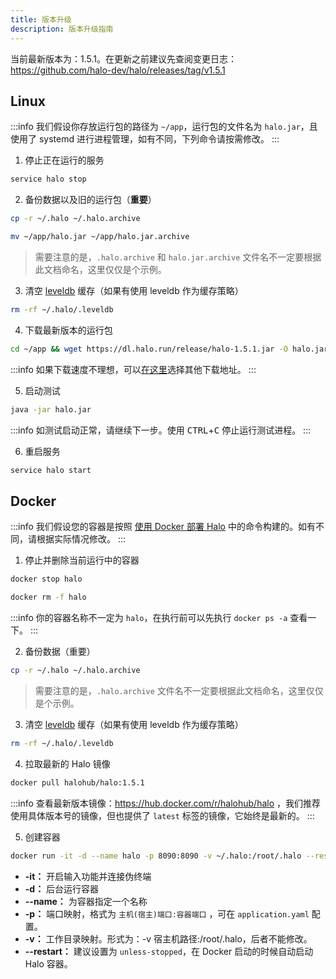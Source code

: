 ```yaml
---
title: 版本升级
description: 版本升级指南
---
```


当前最新版本为：1.5.1。在更新之前建议先查阅变更日志：<https://github.com/halo-dev/halo/releases/tag/v1.5.1>

## Linux

:::info
我们假设你存放运行包的路径为 `~/app`，运行包的文件名为 `halo.jar`，且使用了 systemd 进行进程管理，如有不同，下列命令请按需修改。
:::

1. 停止正在运行的服务

```bash
service halo stop
```

2. 备份数据以及旧的运行包（**重要**）

```bash
cp -r ~/.halo ~/.halo.archive
```

```bash
mv ~/app/halo.jar ~/app/halo.jar.archive
```

> 需要注意的是，`.halo.archive` 和 `halo.jar.archive` 文件名不一定要根据此文档命名，这里仅仅是个示例。

3. 清空 [leveldb](./config.md#缓存) 缓存（如果有使用 leveldb 作为缓存策略）

```bash
rm -rf ~/.halo/.leveldb
```

4. 下载最新版本的运行包

```bash
cd ~/app && wget https://dl.halo.run/release/halo-1.5.1.jar -O halo.jar
```

:::info
如果下载速度不理想，可以[在这里](/getting-started/downloads)选择其他下载地址。
:::

5. 启动测试

```bash
java -jar halo.jar
```

:::info
如测试启动正常，请继续下一步。使用 <kbd>CTRL</kbd>+<kbd>C</kbd> 停止运行测试进程。
:::

6. 重启服务

```bash
service halo start
```

## Docker

:::info
我们假设您的容器是按照 [使用 Docker 部署 Halo](/getting-started/install/docker) 中的命令构建的。如有不同，请根据实际情况修改。
:::

1. 停止并删除当前运行中的容器

```bash
docker stop halo
```

```bash
docker rm -f halo
```

:::info
你的容器名称不一定为 `halo`，在执行前可以先执行 `docker ps -a` 查看一下。
:::

2. 备份数据（重要）

```bash
cp -r ~/.halo ~/.halo.archive
```

> 需要注意的是，`.halo.archive` 文件名不一定要根据此文档命名，这里仅仅是个示例。

3. 清空 [leveldb](./config.md#缓存) 缓存（如果有使用 leveldb 作为缓存策略）

```bash
rm -rf ~/.halo/.leveldb
```

4. 拉取最新的 Halo 镜像

```bash
docker pull halohub/halo:1.5.1
```

:::info
查看最新版本镜像：<https://hub.docker.com/r/halohub/halo> ，我们推荐使用具体版本号的镜像，但也提供了 `latest` 标签的镜像，它始终是最新的。
:::

5. 创建容器

```bash
docker run -it -d --name halo -p 8090:8090 -v ~/.halo:/root/.halo --restart=unless-stopped halohub/halo:1.5.1
```

- **-it：** 开启输入功能并连接伪终端
- **-d：** 后台运行容器
- **--name：** 为容器指定一个名称
- **-p：** 端口映射，格式为 `主机(宿主)端口:容器端口` ，可在 `application.yaml` 配置。
- **-v：** 工作目录映射。形式为：-v 宿主机路径:/root/.halo，后者不能修改。
- **--restart：** 建议设置为 `unless-stopped`，在 Docker 启动的时候自动启动 Halo 容器。